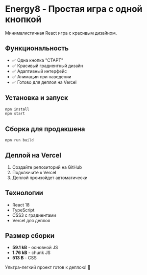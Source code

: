 # Energy8 - Простая игра с одной кнопкой

Минималистичная React игра с красивым дизайном.

## Функциональность

- ✅ Одна кнопка "СТАРТ"
- ✅ Красивый градиентный дизайн
- ✅ Адаптивный интерфейс
- ✅ Анимации при наведении
- ✅ Готово для деплоя на Vercel

## Установка и запуск

```bash
npm install
npm start
```

## Сборка для продакшена

```bash
npm run build
```

## Деплой на Vercel

1. Создайте репозиторий на GitHub
2. Подключите к Vercel
3. Деплой произойдет автоматически

## Технологии

- React 18
- TypeScript
- CSS3 с градиентами
- Vercel для деплоя

## Размер сборки

- **59.1 kB** - основной JS
- **1.76 kB** - chunk JS  
- **513 B** - CSS

Ультра-легкий проект готов к деплою! 🚀